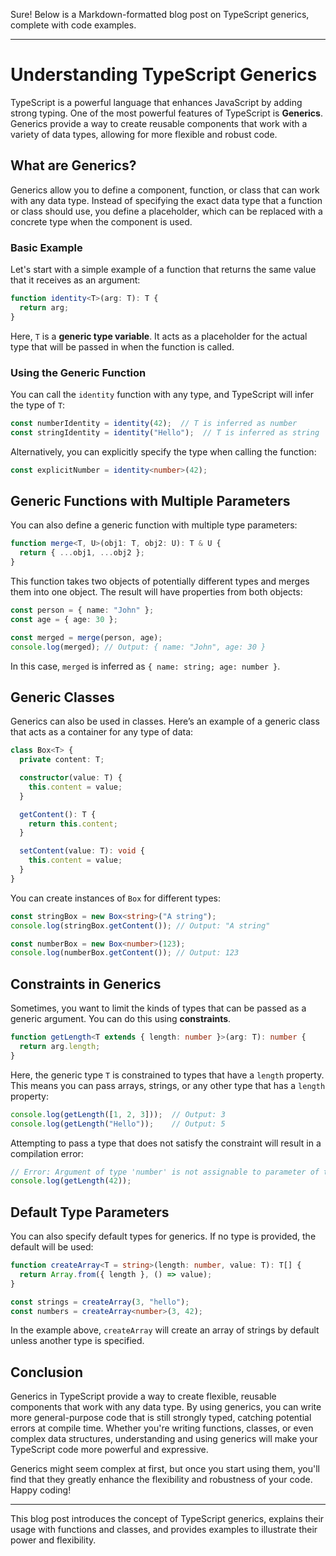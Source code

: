 Sure! Below is a Markdown-formatted blog post on TypeScript generics, complete with code examples.

---

# Understanding TypeScript Generics

TypeScript is a powerful language that enhances JavaScript by adding strong typing. One of the most powerful features of TypeScript is **Generics**. Generics provide a way to create reusable components that work with a variety of data types, allowing for more flexible and robust code.

## What are Generics?

Generics allow you to define a component, function, or class that can work with any data type. Instead of specifying the exact data type that a function or class should use, you define a placeholder, which can be replaced with a concrete type when the component is used.

### Basic Example

Let's start with a simple example of a function that returns the same value that it receives as an argument:

```typescript
function identity<T>(arg: T): T {
  return arg;
}
```

Here, `T` is a **generic type variable**. It acts as a placeholder for the actual type that will be passed in when the function is called.

### Using the Generic Function

You can call the `identity` function with any type, and TypeScript will infer the type of `T`:

```typescript
const numberIdentity = identity(42);  // T is inferred as number
const stringIdentity = identity("Hello");  // T is inferred as string
```

Alternatively, you can explicitly specify the type when calling the function:

```typescript
const explicitNumber = identity<number>(42);
```

## Generic Functions with Multiple Parameters

You can also define a generic function with multiple type parameters:

```typescript
function merge<T, U>(obj1: T, obj2: U): T & U {
  return { ...obj1, ...obj2 };
}
```

This function takes two objects of potentially different types and merges them into one object. The result will have properties from both objects:

```typescript
const person = { name: "John" };
const age = { age: 30 };

const merged = merge(person, age);
console.log(merged); // Output: { name: "John", age: 30 }
```

In this case, `merged` is inferred as `{ name: string; age: number }`.

## Generic Classes

Generics can also be used in classes. Here’s an example of a generic class that acts as a container for any type of data:

```typescript
class Box<T> {
  private content: T;

  constructor(value: T) {
    this.content = value;
  }

  getContent(): T {
    return this.content;
  }

  setContent(value: T): void {
    this.content = value;
  }
}
```

You can create instances of `Box` for different types:

```typescript
const stringBox = new Box<string>("A string");
console.log(stringBox.getContent()); // Output: "A string"

const numberBox = new Box<number>(123);
console.log(numberBox.getContent()); // Output: 123
```

## Constraints in Generics

Sometimes, you want to limit the kinds of types that can be passed as a generic argument. You can do this using **constraints**.

```typescript
function getLength<T extends { length: number }>(arg: T): number {
  return arg.length;
}
```

Here, the generic type `T` is constrained to types that have a `length` property. This means you can pass arrays, strings, or any other type that has a `length` property:

```typescript
console.log(getLength([1, 2, 3]));  // Output: 3
console.log(getLength("Hello"));    // Output: 5
```

Attempting to pass a type that does not satisfy the constraint will result in a compilation error:

```typescript
// Error: Argument of type 'number' is not assignable to parameter of type '{ length: number; }'.
console.log(getLength(42));
```

## Default Type Parameters

You can also specify default types for generics. If no type is provided, the default will be used:

```typescript
function createArray<T = string>(length: number, value: T): T[] {
  return Array.from({ length }, () => value);
}

const strings = createArray(3, "hello");
const numbers = createArray<number>(3, 42);
```

In the example above, `createArray` will create an array of strings by default unless another type is specified.

## Conclusion

Generics in TypeScript provide a way to create flexible, reusable components that work with any data type. By using generics, you can write more general-purpose code that is still strongly typed, catching potential errors at compile time. Whether you're writing functions, classes, or even complex data structures, understanding and using generics will make your TypeScript code more powerful and expressive.

Generics might seem complex at first, but once you start using them, you'll find that they greatly enhance the flexibility and robustness of your code. Happy coding!

---

This blog post introduces the concept of TypeScript generics, explains their usage with functions and classes, and provides examples to illustrate their power and flexibility.